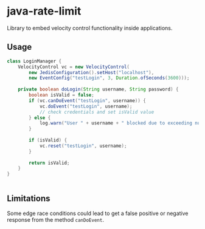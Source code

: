java-rate-limit
=================

Library to embed velocity control functionality inside applications.

Usage
-----

```java
class LoginManager {
	VelocityControl vc = new VelocityControl(
		new JedisConfiguration().setHost("localhost"), 
		new EventConfig("testLogin", 3, Duration.ofSeconds(3600)));
	
	private boolean doLogin(String username, String password) {
		boolean isValid = false;
		if (vc.canDoEvent("testLogin", username)) {
			vc.doEvent("testLogin", username);
			// check credentials and set isValid value
		} else {
			log.warn("User " + username + " blocked due to exceeding number of login attempts");
		}
		
		if (isValid) {
			vc.reset("testLogin", username);
		}
		
		return isValid;
	}
}
 
```

Limitations
-----------

Some edge race conditions could lead to get a false positive or negative response from the method `canDoEvent`. 
